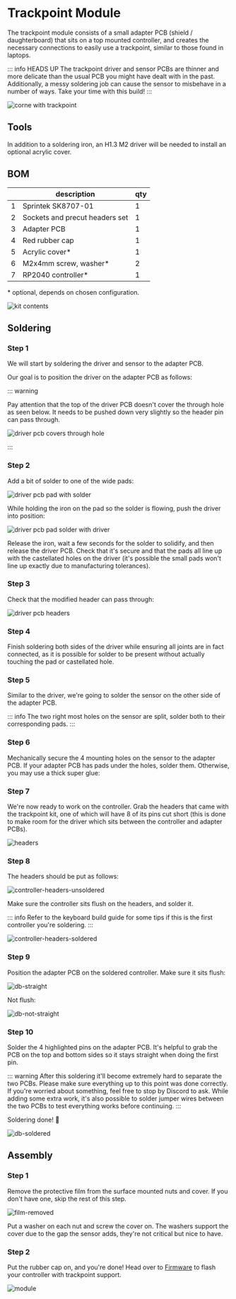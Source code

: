 <script setup>
import Images from '../../components/Images.vue';

import driverpcbunsoldered1 from './driver-pcb-unsoldered-1.jpg';
import driverpcbunsoldered2 from './driver-pcb-unsoldered-2.jpg';
import driverpcbsoldered1 from './driver-pcb-soldered-1.jpg';
import driverpcbsoldered2 from './driver-pcb-soldered-2.jpg';
import sensorpcb1 from './sensor-pcb-1.jpg';
import sensorpcb2 from './sensor-pcb-2.jpg';
import sensorpcb3 from './sensor-pcb-3.jpg';
import sensorholes1 from './sensor-holes-1.jpg';
import sensorholes2 from './sensor-holes-2.jpg';
import washers from './washers.jpg';
import washersideview from './washers-side-view.jpg';
</script>

# Trackpoint Module

The trackpoint module consists of a small adapter PCB (shield / daughterboard) that sits on a top mounted controller, and creates the necessary connections to easily use a trackpoint, similar to those found in laptops.

::: info HEADS UP
The trackpoint driver and sensor PCBs are thinner and more delicate than the usual PCB you might have dealt with in the past. Additionally, a messy soldering job can cause the sensor to misbehave in a number of ways. Take your time with this build!
:::

![corne with trackpoint](./result-top.jpg)

## Tools

In addition to a soldering iron, an H1.3 M2 driver will be needed to install an optional acrylic cover.

## BOM

|   | description                    | qty |
|---|--------------------------------|-----|
| 1 | Sprintek SK8707-01             | 1   |
| 2 | Sockets and precut headers set | 1   |
| 3 | Adapter PCB                    | 1   |
| 4 | Red rubber cap                 | 1   |
| 5 | Acrylic cover\*                | 1   |
| 6 | M2x4mm screw, washer\*         | 2   |
| 7 | RP2040 controller\*            | 1   |

\* optional, depends on chosen configuration.

![kit contents](./kit.jpg)

## Soldering

### Step 1

We will start by soldering the driver and sensor to the adapter PCB.

Our goal is to position the driver on the adapter PCB as follows:

<Images :paths="[driverpcbunsoldered1, driverpcbunsoldered2]" />

::: warning

Pay attention that the top of the driver PCB doesn't cover the through hole as seen below. It needs to be pushed down very slightly so the header pin can pass through.

![driver pcb covers through hole](./driver-pcb-covers-through-hole.jpg)

:::

### Step 2

Add a bit of solder to one of the wide pads:

![driver pcb pad with solder](./driver-pcb-pad-with-solder.jpg)

While holding the iron on the pad so the solder is flowing, push the driver into position:

![driver pcb pad solder with driver](./driver-pcb-pad-solder-with-driver.jpg)

Release the iron, wait a few seconds for the solder to solidify, and then release the driver PCB. Check that it's secure and that the pads all line up with the castellated holes on the driver (it's possible the small pads won't line up exactly due to manufacturing tolerances).

### Step 3

Check that the modified header can pass through:

![driver pcb headers](./driver-pcb-headers.jpg)

### Step 4

Finish soldering both sides of the driver while ensuring all joints are in fact connected, as it is possible for solder to be present without actually touching the pad or castellated hole.

<Images :paths="[driverpcbsoldered1, driverpcbsoldered2]" />

### Step 5

Similar to the driver, we're going to solder the sensor on the other side of the adapter PCB.

::: info
The two right most holes on the sensor are split, solder both to their corresponding pads.
:::

<Images :paths="[sensorpcb1, sensorpcb2, sensorpcb3]" />

### Step 6

Mechanically secure the 4 mounting holes on the sensor to the adapter PCB. If your adapter PCB has pads under the holes, solder them. Otherwise, you may use a thick super glue:

<Images :paths="[sensorholes1, sensorholes2]" />

### Step 7

We're now ready to work on the controller. Grab the headers that came with the trackpoint kit, one of which will have 8 of its pins cut short (this is done to make room for the driver which sits between the controller and adapter PCBs).

![headers](./headers.jpg)

### Step 8

The headers should be put as follows:

![controller-headers-unsoldered](./controller-headers-unsoldered.jpg)

Make sure the controller sits flush on the headers, and solder it.

::: info
Refer to the keyboard build guide for some tips if this is the first controller you're soldering.
:::

![controller-headers-soldered](./controller-headers-soldered.jpg)

### Step 9

Position the adapter PCB on the soldered controller. Make sure it sits flush:

![db-straight](./db-straight.jpg)

Not flush:

![db-not-straight](./db-not-straight.jpg)

### Step 10

Solder the 4 highlighted pins on the adapter PCB. It's helpful to grab the PCB on the top and bottom sides so it stays straight when doing the first pin.

::: warning
After this soldering it'll become extremely hard to separate the two PCBs. Please make sure everything up to this point was done correctly. If you're worried about something, feel free to stop by Discord to ask. While adding some extra work, it's also possible to solder jumper wires between the two PCBs to test everything works before continuing.
:::

Soldering done! 👏

![db-soldered](./db-soldered.jpg)

## Assembly

### Step 1

Remove the protective film from the surface mounted nuts and cover. If you don't have one, skip the rest of this step.

![film-removed](./film-removed.jpg)

Put a washer on each nut and screw the cover on. The washers support the cover due to the gap the sensor adds, they're not critical but nice to have.

<Images :paths="[washers, washersideview]" />

### Step 2

Put the rubber cap on, and you're done! Head over to [Firmware](/firmware/) to flash your controller with trackpoint support.

![module](./result.jpg)
